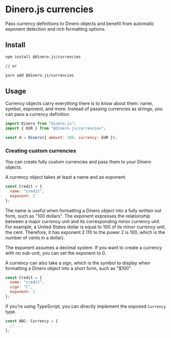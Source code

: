 # Dinero.js currencies

Pass currency definitions to Dinero objects and benefit from automatic exponent detection and rich formatting options.

## Install

```sh
npm install @dinero.js/currencies

// or

yarn add @dinero.js/currencies
```

## Usage

Currency objects carry everything there is to know about them: name, symbol, exponent, and more. Instead of passing currencies as strings, you can pass a currency definition.

```js
import Dinero from "dinero.js";
import { EUR } from "@dinero.js/currencies";

const d = Dinero({ amount: 100, currency: EUR });
```

### Creating custom currencies

You can create fully custom currencies and pass them to your Dinero objects.

A currency object takes at least a name and an exponent.

```js
const Credit = {
  name: "credit",
  exponent: 2
};
```

The name is useful when formatting a Dinero object into a fully written out form, such as "100 dollars". The exponent expresses the relationship between a major currency unit and its corresponding minor currency unit. For example, a United States dollar is equal to 100 of its minor currency unit, the cent. Therefore, it has exponent 2 (10 to the power 2 is 100, which is the number of cents in a dollar).

The exponent assumes a decimal system. If you want to create a currency with no sub-unit, you can set the exponent to 0.

A currency can also take a sign, which is the symbol to display when formatting a Dinero object into a short form, such as "$100".

```js
const Credit = {
  name: "credit",
  sign: "C",
  exponent: 2
};
```

If you're using TypeScript, you can directly implement the exposed `Currency` type.

```ts
const ABC: Currency = {
  // ...
};
```
